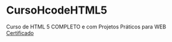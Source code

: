 # CursoHcodeHTML5
Curso de HTML 5 COMPLETO e com Projetos Práticos para WEB  
[Certificado](https://www.udemy.com/certificate/UC-8a360b17-49d3-4e29-8863-e086c4b5652f/)
